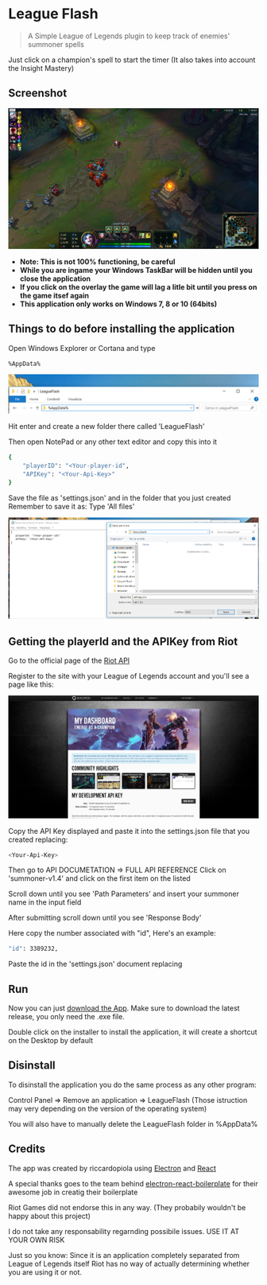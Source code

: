 # League Flash

> A Simple League of Legends plugin to keep track of enemies' summoner spells

Just click on a champion's spell to start the timer (It also takes into account the Insight Mastery)

## Screenshot

![](./resources/Screenshot.png)

* **Note: This is not 100% functioning, be careful**
* **While you are ingame your Windows TaskBar will be hidden until you close the application**
* **If you click on the overlay the game will lag a litle bit until you press on the game itsef again**
* **This application only works on Windows 7, 8 or 10 (64bits)**

## Things to do before installing the application

Open Windows Explorer or Cortana and type

```bash
%AppData%
```
![](./resources/AppData.png)

Hit enter and create a new folder there called 'LeagueFlash'

Then open NotePad or any other text editor and copy this into it

```bash
{
    "playerID": "<Your-player-id",
    "APIKey": "<Your-Api-Key>"
}
```

Save the file as 'settings.json' and in the folder that you just created
Remember to save it as: Type 'All files'

![](./resources/Save.png)

## Getting the playerId and the APIKey from Riot

Go to the official page of the [Riot API](www.developer.riotgames.com)

Register to the site with your League of Legends account and you'll see a page like this:

![](./resources/apiHomepage.png)

Copy the API Key displayed and paste it into the settings.json file that you created replacing:

```bash
<Your-Api-Key>
```

Then go to API DOCUMETATION => FULL API REFERENCE 
Click on 'summoner-v1.4' and click on the first item on the listed

Scroll down until you see 'Path Parameters' and insert your summoner name in the input field

After submitting scroll down until you see 'Response Body'

Here copy the number associated with "id", Here's an example:

```bash
"id": 3389232,
```

Paste the id in the 'settings.json' document replacing <Your-player-id>

## Run

Now you can just [download the App](https://github.com/riccardopiola/LeagueFlash/releases). Make sure to download the latest release, you only need the .exe file.

Double click on the installer to install the application, it will create a shortcut on the Desktop by default

## Disinstall

To disinstall the application you do the same process as any other program:

Control Panel => Remove an application => LeagueFlash
(Those istruction may very depending on the version of the operating system)

You will also have to manually delete the LeagueFlash folder in %AppData%

## Credits

The app was created by riccardopiola using [Electron](https://github.com/electron/electron) and [React](https://facebook.github.io/react/m)

A special thanks goes to the team behind [electron-react-boilerplate](https://github.com/chentsulin/electron-react-boilerplate) for their awesome job in creatig their boilerplate

Riot Games did not endorse this in any way. (They probabily wouldn't be happy about this project)

I do not take any responsability regarnding possibile issues. USE IT AT YOUR OWN RISK

Just so you know: Since it is an application completely separated from League of Legends itself Riot has no way of actually determining whether you are using it or not.
